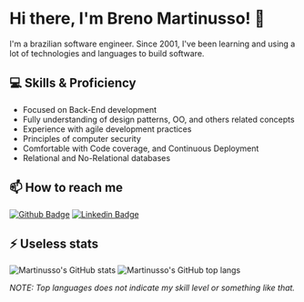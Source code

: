 # Hi there, I'm Breno Martinusso! 👋

I'm a brazilian software engineer. Since 2001, I've been learning and using a lot of technologies and languages to build software.

## 💻 Skills & Proficiency

- Focused on Back-End development
- Fully understanding of design patterns, OO, and others related concepts
- Experience with agile development practices
- Principles of computer security
- Comfortable with Code coverage, and Continuous Deployment
- Relational and No-Relational databases

## 📫  How to reach me

[![Github Badge](https://img.shields.io/badge/-Github-000?style=plastic&logo=Github&logoColor=white)](https://github.com/martinusso)
[![Linkedin Badge](https://img.shields.io/badge/-LinkedIn-blue?style=plastic&logo=Linkedin&logoColor=white)](https://www.linkedin.com/in/martinusso/)

## ⚡ Useless stats

![Martinusso's GitHub stats](https://github-readme-stats.vercel.app/api?username=martinusso)
![Martinusso's GitHub top langs](https://github-readme-stats.vercel.app/api/top-langs/?username=martinusso&layout=compact)

*NOTE: Top languages does not indicate my skill level or something like that.*
